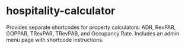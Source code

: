 # hospitality-calculator
Provides separate shortcodes for property calculators: ADR, RevPAR, GOPPAR, TRevPAR, TRevPAB, and Occupancy Rate. Includes an admin menu page with shortcode instructions.
